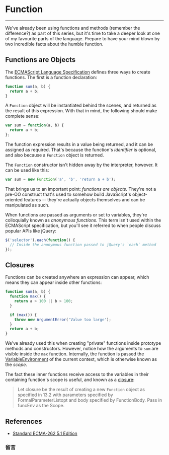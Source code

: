 # Function

------

We've already been using functions and methods (remember the difference?) as part of this series, but it's time to take a deeper look at one of my favourite parts of the language. Prepare to have your mind blown by two incredible facts about the humble function.

## Functions are Objects
The [ECMAScript Language Specification](http://ecma-international.org/ecma-262/5.1/) defines three ways to create functions. The first is a function declaration:

```javascript
function sum(a, b) {
  return a + b;
}
```

A `Function` object will be instantiated behind the scenes, and returned as the result of this expression. With that in mind, the following should make complete sense:

```javascript
var sum = function(a, b) {
  return a + b;
};
```

The function expression results in a value being returned, and it can be assigned as required. That's because the function's *identifier* is optional, and also because a `Function` object is returned.

The `Function` constructor isn't hidden away by the interpreter, however. It can be used like this:

```javascript
var sum = new Function('a', 'b', 'return a + b');
```

That brings us to an important point: *functions are objects*. They're not a pre-OO construct that's used to somehow build JavaScript's object-oriented features -- they're actually objects themselves and can be manipulated as such.

When functions are passed as arguments or set to variables, they're colloquially known as *anonymous functions*. This term isn't used within the ECMAScript specification, but you'll see it referred to when people discuss popular APIs like jQuery:

```javascript
$('selector').each(function() {
  // Inside the anonymous function passed to jQuery's `each` method
});
```

## Closures
Functions can be created anywhere an expression can appear, which means they can appear inside other functions:

```javascript
function sum(a, b) {
  function max() {
    return a > 100 || b > 100;
  }

  if (max()) {
    throw new ArgumentError('Value too large');
  }
  return a + b;
}
```

We've already used this when creating "private" functions inside prototype methods and constructors. However, notice how the arguments to `sum` are visible inside the `max` function. Internally, the function is passed the [VariableEnvironment](http://ecma-international.org/ecma-262/5.1/#sec-10.3) of the current context, which is otherwise known as the *scope*.

The fact these inner functions receive access to the variables in their containing function's scope is useful, and known as a [closure](http://ecma-international.org/ecma-262/5.1/#sec-13):

> Let closure be the result of creating a new `Function` object as specified in 13.2 with parameters specified by FormalParameterListopt and body specified by FunctionBody. Pass in funcEnv as the Scope.

## References
- [Standard ECMA-262 5.1 Edition](http://ecma-international.org/ecma-262/5.1/)

### 留言
<div class="ds-thread" data-thread-key="#docs/js/javascript-101/002syntax-basics" data-title="liyuechun.com.cn" data-url="liyuechun.com.cn"></div>

<script type="text/javascript">
var duoshuoQuery = {short_name:"liyuechun"};
	(function() {
		var ds = document.createElement('script');
		ds.type = 'text/javascript';ds.async = true;
		ds.src = (document.location.protocol == 'https:' ? 'https:' : 'http:') + '//static.duoshuo.com/embed.js';
		ds.charset = 'UTF-8';
		(document.getElementsByTagName('head')[0]
		 || document.getElementsByTagName('body')[0]).appendChild(ds);
	})();
	</script>
